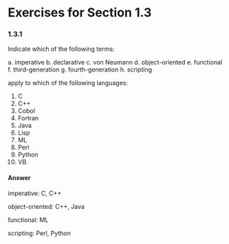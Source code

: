 # Exercises for Section 1.3

### 1.3.1

Indicate which of the following terms:

a. imperative
b. declarative
c. von Neumann
d. object-oriented
e. functional
f. third-generation
g. fourth-generation
h. scripting

apply to which of the following languages:

1. C
2. C++
3. Cobol
4. Fortran
5. Java
6. Lisp
7. ML
8. Perl
9. Python
10. VB.

#### Answer

imperative: C, C++

object-oriented: C++, Java

functional: ML

scripting: Perl, Python
